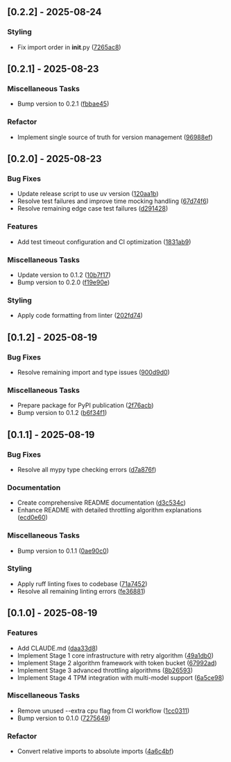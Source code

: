 ## [0.2.2] - 2025-08-24

### Styling

- Fix import order in __init__.py ([7265ac8](https://github.com/appleparan/plsno429/commit/7265ac860526dbe1a8ed457cd3d4d285d56e4e24))

## [0.2.1] - 2025-08-23

### Miscellaneous Tasks

- Bump version to 0.2.1 ([fbbae45](https://github.com/appleparan/plsno429/commit/fbbae453fd0a5ed36cfdc6a3acc0f2a570491911))

### Refactor

- Implement single source of truth for version management ([96988ef](https://github.com/appleparan/plsno429/commit/96988efa4f5bfa7318b894b2ce5b740b6dcc500c))

## [0.2.0] - 2025-08-23

### Bug Fixes

- Update release script to use uv version ([120aa1b](https://github.com/appleparan/plsno429/commit/120aa1bf073042b15395b12074641c280995ea89))
- Resolve test failures and improve time mocking handling ([67d74f6](https://github.com/appleparan/plsno429/commit/67d74f68d8b68ec218ac26b4a32e2115a379bc18))
- Resolve remaining edge case test failures ([d291428](https://github.com/appleparan/plsno429/commit/d2914280b82dfe40493c87df0d987cb9d153aea8))

### Features

- Add test timeout configuration and CI optimization ([1831ab9](https://github.com/appleparan/plsno429/commit/1831ab9a9d436ba54beec0f405ec89a57c64b20a))

### Miscellaneous Tasks

- Update version to 0.1.2 ([10b7f17](https://github.com/appleparan/plsno429/commit/10b7f173808b89e5e87089c1b45b08a88754173d))
- Bump version to 0.2.0 ([f19e90e](https://github.com/appleparan/plsno429/commit/f19e90e39d626a4d41a6832ed4c33c0109640464))

### Styling

- Apply code formatting from linter ([202fd74](https://github.com/appleparan/plsno429/commit/202fd74dd12553bf9460df633c7de7701d5d7fce))

## [0.1.2] - 2025-08-19

### Bug Fixes

- Resolve remaining import and type issues ([900d9d0](https://github.com/appleparan/plsno429/commit/900d9d041baa122274a7922a115495fb186d83fc))

### Miscellaneous Tasks

- Prepare package for PyPI publication ([2f76acb](https://github.com/appleparan/plsno429/commit/2f76acbbd6610516f706be8312fd58d148d90224))
- Bump version to 0.1.2 ([b6f34f1](https://github.com/appleparan/plsno429/commit/b6f34f1d8942fbbe209400c7a07ef2ee10082527))

## [0.1.1] - 2025-08-19

### Bug Fixes

- Resolve all mypy type checking errors ([d7a876f](https://github.com/appleparan/plsno429/commit/d7a876f36297bfc5d1587eb3e4ef10da1f41a8bc))

### Documentation

- Create comprehensive README documentation ([d3c534c](https://github.com/appleparan/plsno429/commit/d3c534cc41e6d5e8f64f0a10d3a57afd80cbb629))
- Enhance README with detailed throttling algorithm explanations ([ecd0e60](https://github.com/appleparan/plsno429/commit/ecd0e609744cf70441d58631d6fe26b0922b8bb6))

### Miscellaneous Tasks

- Bump version to 0.1.1 ([0ae90c0](https://github.com/appleparan/plsno429/commit/0ae90c06ea51b2e0a96b6f61f149450403245d10))

### Styling

- Apply ruff linting fixes to codebase ([71a7452](https://github.com/appleparan/plsno429/commit/71a74526e39ca7d30885fd2c374d479e7d320840))
- Resolve all remaining linting errors ([fe36881](https://github.com/appleparan/plsno429/commit/fe3688118d219ff6a92ac96799d6dc10125e58a7))

## [0.1.0] - 2025-08-19

### Features

- Add CLAUDE.md ([daa33d8](https://github.com/appleparan/plsno429/commit/daa33d8b78cbd249501b83f571849596f5a64a9f))
- Implement Stage 1 core infrastructure with retry algorithm ([49a1db0](https://github.com/appleparan/plsno429/commit/49a1db0ac22f32c98c4cbfd7ae2c46e1d76a8ba7))
- Implement Stage 2 algorithm framework with token bucket ([67992ad](https://github.com/appleparan/plsno429/commit/67992ad4b277a69b630d8bea091093696abda23c))
- Implement Stage 3 advanced throttling algorithms ([8b26593](https://github.com/appleparan/plsno429/commit/8b2659315509fa114911e6ab9c68a9c18e5fc74d))
- Implement Stage 4 TPM integration with multi-model support ([6a5ce98](https://github.com/appleparan/plsno429/commit/6a5ce9822fdf9074072a9652c6e43ed20facd0ab))

### Miscellaneous Tasks

- Remove unused --extra cpu flag from CI workflow ([1cc0311](https://github.com/appleparan/plsno429/commit/1cc0311d3c72b2177b3e155b68ddf2ac35fb72b0))
- Bump version to 0.1.0 ([7275649](https://github.com/appleparan/plsno429/commit/72756493461a3990375fd0f6114ce6682b7b1c81))

### Refactor

- Convert relative imports to absolute imports ([4a6c4bf](https://github.com/appleparan/plsno429/commit/4a6c4bfb39aae50b37f16d029f0776d6a8a98080))

<!-- generated by git-cliff -->
